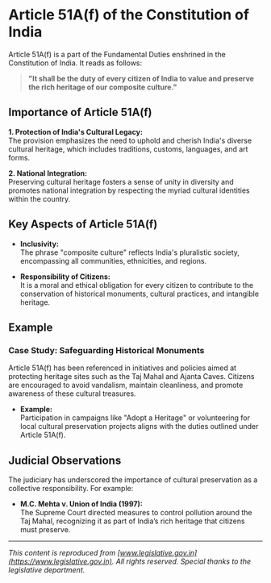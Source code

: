 # Article 51A(f) of the Constitution of India

Article 51A(f) is a part of the Fundamental Duties enshrined in the Constitution of India. It reads as follows:

> **"It shall be the duty of every citizen of India to value and preserve the rich heritage of our composite culture."**

## Importance of Article 51A(f)

**1. Protection of India's Cultural Legacy:**  
The provision emphasizes the need to uphold and cherish India's diverse cultural heritage, which includes traditions, customs, languages, and art forms.

**2. National Integration:**  
Preserving cultural heritage fosters a sense of unity in diversity and promotes national integration by respecting the myriad cultural identities within the country.

## Key Aspects of Article 51A(f)

* **Inclusivity:**  
  The phrase "composite culture" reflects India's pluralistic society, encompassing all communities, ethnicities, and regions.

* **Responsibility of Citizens:**  
  It is a moral and ethical obligation for every citizen to contribute to the conservation of historical monuments, cultural practices, and intangible heritage.

## Example

### Case Study: **Safeguarding Historical Monuments**

Article 51A(f) has been referenced in initiatives and policies aimed at protecting heritage sites such as the Taj Mahal and Ajanta Caves. Citizens are encouraged to avoid vandalism, maintain cleanliness, and promote awareness of these cultural treasures.

* **Example:**  
  Participation in campaigns like "Adopt a Heritage" or volunteering for local cultural preservation projects aligns with the duties outlined under Article 51A(f).

## Judicial Observations

The judiciary has underscored the importance of cultural preservation as a collective responsibility. For example:

* **M.C. Mehta v. Union of India (1997):**  
  The Supreme Court directed measures to control pollution around the Taj Mahal, recognizing it as part of India’s rich heritage that citizens must preserve.

---

*This content is reproduced from [www.legislative.gov.in](https://www.legislative.gov.in). All rights reserved. Special thanks to the legislative department.*
